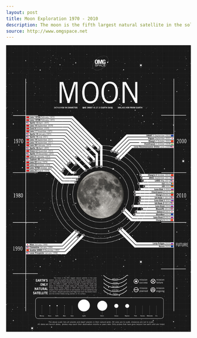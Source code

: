 ```yaml
---
layout: post
title: Moon Exploration 1970 - 2010
description: The moon is the fifth largest natural satellite in the solar system, and one quarter the diameter of Earth. The presence of the moon orbiting the Earth actually slows down Earth's rotation on it's axis. 
source: http://www.omgspace.net
---
```


![Moon exploration](/img/moon-late-exploration.jpg)

<script>
  data = [
      { x: 0.106, y: 0.245, text: 'Moon Early Exploration', uri: 'moon-exploration' },     
  ]
</script>